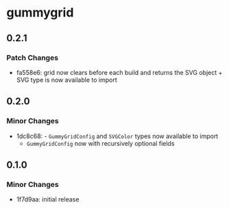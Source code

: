 # gummygrid

## 0.2.1

### Patch Changes

- fa558e6: grid now clears before each build and returns the SVG object + SVG type is now available to import

## 0.2.0

### Minor Changes

- 1dc8c68: - `GummyGridConfig` and `SVGColor` types now available to import
  - `GummyGridConfig` now with recursively optional fields

## 0.1.0

### Minor Changes

- 1f7d9aa: initial release
